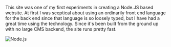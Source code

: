 This site was one of my first experiments in creating a Node.JS based website. At first I was sceptical about using an ordinarily front end language for the back end since that language is so loosely typed, but I have had a great time using the technology. Since it's been built from the ground up with no large CMS backend, the site runs pretty fast.

![Node.js](/media/projects/harvey-williams/nodejs-logo.png)
